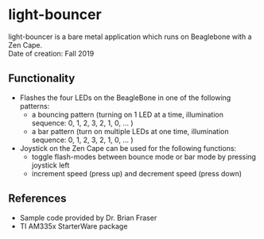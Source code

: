 # light-bouncer 
light-bouncer is a bare metal application which runs on Beaglebone with a Zen Cape. 
<br>Date of creation: Fall 2019

Functionality
---------------
- Flashes the four LEDs on the BeagleBone in one of the following patterns:
  - a bouncing pattern (turning on 1 LED at a time, illumination sequence: 0, 1, 2, 3, 2, 1, 0, ... ) 
  - a bar pattern (turn on multiple LEDs at one time, illumination sequence: 0, 1, 2, 3, 2, 1, 0, ... )
- Joystick on the Zen Cape can be used for the following functions:
  - toggle flash-modes between bounce mode or bar mode by pressing joystick left
  - increment speed (press up) and decrement speed (press down)
 
 References
 ---------- 
 - Sample code provided by Dr. Brian Fraser 
 - TI AM335x StarterWare package
